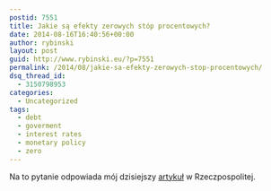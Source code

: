 ```yaml
---
postid: 7551
title: Jakie są efekty zerowych stóp procentowych?
date: 2014-08-16T16:40:56+00:00
author: rybinski
layout: post
guid: http://www.rybinski.eu/?p=7551
permalink: /2014/08/jakie-sa-efekty-zerowych-stop-procentowych/
dsq_thread_id:
  - 3150798953
categories:
  - Uncategorized
tags:
  - debt
  - goverment
  - interest rates
  - monetary policy
  - zero
---
```

Na to pytanie odpowiada mój dzisiejszy [artykuł](http://www.ekonomia.rp.pl/artykul/2,1133504-Dokad-prowadza-zerowe-stopy.html) w Rzeczpospolitej.
